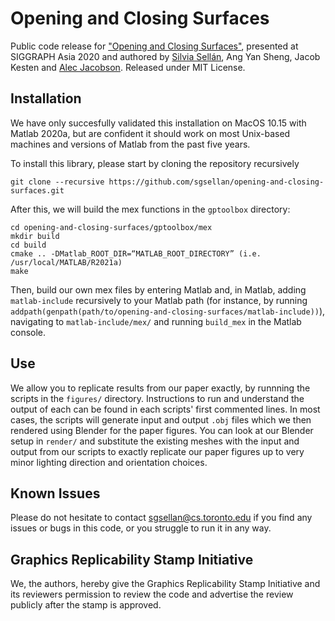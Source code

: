 # Opening and Closing Surfaces
Public code release for ["Opening and Closing Surfaces"](http://dgp.toronto.edu/~sgsellan/pdf/opening-and-closing-surfaces.pdf), presented at SIGGRAPH Asia 2020 and authored by [Silvia Sellán](http://dgp.toronto.edu/~sgsellan/), Ang Yan Sheng, Jacob Kesten and [Alec Jacobson](http://www.cs.toronto.edu/~jacobson/). Released under MIT License.

## Installation
We have only succesfully validated this installation on MacOS 10.15 with Matlab 2020a, but are confident it should work on most Unix-based machines and versions of Matlab from the past five years. 

To install this library, please start by cloning the repository recursively
```
git clone --recursive https://github.com/sgsellan/opening-and-closing-surfaces.git
```
After this, we will build the mex functions in the `gptoolbox` directory:
```
cd opening-and-closing-surfaces/gptoolbox/mex
mkdir build
cd build
cmake .. -DMatlab_ROOT_DIR=“MATLAB_ROOT_DIRECTORY” (i.e. /usr/local/MATLAB/R2021a)
make
```
Then, build our own mex files by entering Matlab and, in Matlab, adding `matlab-include` recursively to your Matlab path (for instance, by running `addpath(genpath(path/to/opening-and-closing-surfaces/matlab-include))`), navigating to `matlab-include/mex/` and running `build_mex` in the Matlab console.

## Use
We allow you to replicate results from our paper exactly, by runnning the scripts in the `figures/` directory. Instructions to run and understand the output of each can be found in each scripts' first commented lines. In most cases, the scripts will generate input and output `.obj` files which we then rendered using Blender for the paper figures. You can look at our Blender setup in `render/` and substitute the existing meshes with the input and output from our scripts to exactly replicate our paper figures up to very minor lighting direction and orientation choices.

## Known Issues
Please do not hesitate to contact
[sgsellan@cs.toronto.edu](mailto:sgsellan@cs.toronto.edu) if you find any issues
or bugs in this code, or you struggle to run it in any way.

## Graphics Replicability Stamp Initiative
We, the authors, hereby give the Graphics Replicability Stamp Initiative and its reviewers permission to review the code and advertise the review publicly after the stamp is approved.


